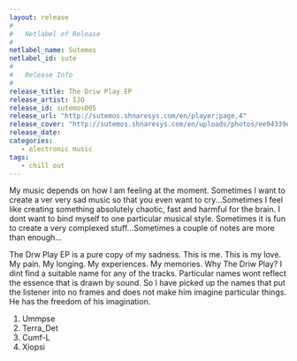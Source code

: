 ```yaml
---
layout: release
#
#   Netlabel of Release
#
netlabel_name: Sutemos
netlabel_id: sute
#
#   Release Info
#
release_title: The Driw Play EP
release_artist: IJO
release_id: sutemos005
release_url: "http://sutemos.shnaresys.com/en/player;page,4"
release_cover: "http://sutemos.shnaresys.com/en/uploads/photos/ee94339e78f2.jpg"
release_date: 
categories:
   - electronic music
tags:
   - chill out
---
```

My music depends on how I am feeling at the moment. Sometimes I want to create a ver very sad music so that you even want to cry...Sometimes I feel like creating something absolutely chaotic, fast and harmful for the brain. I dont want to bind myself to one particular musical style. Sometimes it is fun to create a very complexed stuff...Sometimes a couple of notes are more than enough...

The Drw Play EP is a pure copy of my sadness. This is me. This is my love. My pain. My longing. My experiences. My memories. Why The Driw Play? I dint find a suitable name for any of the tracks. Particular names wont reflect the essence that is drawn by sound. So I have picked up the names that put the listener into no frames and does not make him imagine particular things. He has the freedom of his imagination.


1. Ummpse
2. Terra_Det
3. Cumf-L
4. Xiopsi